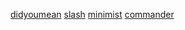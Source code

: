 [didyoumean](https://github.com/dcporter/didyoumean.js)
[slash](https://github.com/sindresorhus/slash)
[minimist](https://github.com/substack/minimist)
[commander](https://github.com/tj/commander.js)
